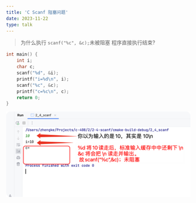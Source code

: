 ```yaml
---
title: 'C Scanf 阻塞问题'
date: 2023-11-22
type: talk
---
```


> 为什么执行 `scanf("%c", &c);`未被阻塞 程序直接执行结束?

```c
int main() {
    int i;
    char c;
    scanf("%d", &i);
    printf("i=%d\n", i);
    scanf("%c", &c);
    printf("c=%c\n", c);
    return 0;
}
```

![Scanf](/public/images/talks/c-408/c-scanf.png)
